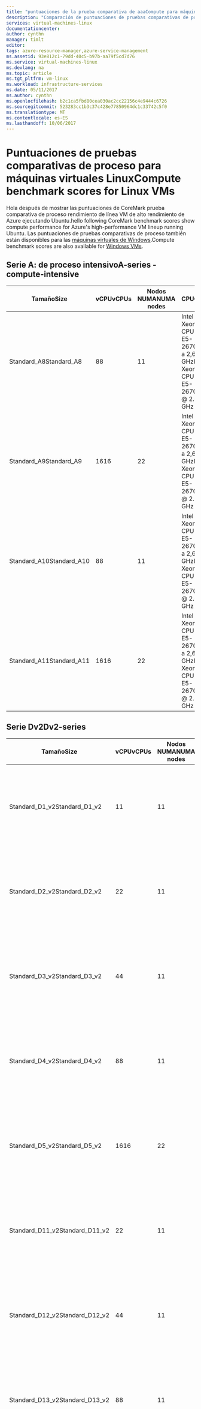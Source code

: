 ```yaml
---
title: "puntuaciones de la prueba comparativa de aaaCompute para máquinas virtuales de Linux | Documentos de Microsoft"
description: "Comparación de puntuaciones de pruebas comparativas de proceso de CoreMark para máquinas virtuales de Azure con Linux"
services: virtual-machines-linux
documentationcenter: 
author: cynthn
manager: timlt
editor: 
tags: azure-resource-manager,azure-service-management
ms.assetid: 93e812c1-79dd-40c5-b97b-aa79f5cd7d76
ms.service: virtual-machines-linux
ms.devlang: na
ms.topic: article
ms.tgt_pltfrm: vm-linux
ms.workload: infrastructure-services
ms.date: 05/11/2017
ms.author: cynthn
ms.openlocfilehash: b2c1ca5fbd80cea030ac2cc22156c4e9444c6726
ms.sourcegitcommit: 523283cc1b3c37c428e77850964dc1c33742c5f0
ms.translationtype: MT
ms.contentlocale: es-ES
ms.lasthandoff: 10/06/2017
---
```

# <a name="compute-benchmark-scores-for-linux-vms"></a><span data-ttu-id="85b7b-103">Puntuaciones de pruebas comparativas de proceso para máquinas virtuales Linux</span><span class="sxs-lookup"><span data-stu-id="85b7b-103">Compute benchmark scores for Linux VMs</span></span>
<span data-ttu-id="85b7b-104">Hola después de mostrar las puntuaciones de CoreMark prueba comparativa de proceso rendimiento de línea VM de alto rendimiento de Azure ejecutando Ubuntu.</span><span class="sxs-lookup"><span data-stu-id="85b7b-104">hello following CoreMark benchmark scores show compute performance for Azure's high-performance VM lineup running Ubuntu.</span></span> <span data-ttu-id="85b7b-105">Las puntuaciones de pruebas comparativas de proceso también están disponibles para las [máquinas virtuales de Windows](../windows/compute-benchmark-scores.md?toc=%2fazure%2fvirtual-machines%2fwindows%2ftoc.json).</span><span class="sxs-lookup"><span data-stu-id="85b7b-105">Compute benchmark scores are also available for [Windows VMs](../windows/compute-benchmark-scores.md?toc=%2fazure%2fvirtual-machines%2fwindows%2ftoc.json).</span></span>

## <a name="a-series---compute-intensive"></a><span data-ttu-id="85b7b-106">Serie A: de proceso intensivo</span><span class="sxs-lookup"><span data-stu-id="85b7b-106">A-series - compute-intensive</span></span>
| <span data-ttu-id="85b7b-107">Tamaño</span><span class="sxs-lookup"><span data-stu-id="85b7b-107">Size</span></span> | <span data-ttu-id="85b7b-108">vCPU</span><span class="sxs-lookup"><span data-stu-id="85b7b-108">vCPUs</span></span> | <span data-ttu-id="85b7b-109">Nodos NUMA</span><span class="sxs-lookup"><span data-stu-id="85b7b-109">NUMA nodes</span></span> | <span data-ttu-id="85b7b-110">CPU</span><span class="sxs-lookup"><span data-stu-id="85b7b-110">CPU</span></span> | <span data-ttu-id="85b7b-111">Ejecuciones</span><span class="sxs-lookup"><span data-stu-id="85b7b-111">Runs</span></span> | <span data-ttu-id="85b7b-112">Iteraciones/seg.</span><span class="sxs-lookup"><span data-stu-id="85b7b-112">Iterations/sec</span></span> | <span data-ttu-id="85b7b-113">StdDev</span><span class="sxs-lookup"><span data-stu-id="85b7b-113">StdDev</span></span> |
| --- | --- | --- | --- | --- | --- | --- |
| <span data-ttu-id="85b7b-114">Standard_A8</span><span class="sxs-lookup"><span data-stu-id="85b7b-114">Standard_A8</span></span> |<span data-ttu-id="85b7b-115">8</span><span class="sxs-lookup"><span data-stu-id="85b7b-115">8</span></span> |<span data-ttu-id="85b7b-116">1</span><span class="sxs-lookup"><span data-stu-id="85b7b-116">1</span></span> |<span data-ttu-id="85b7b-117">Intel Xeon CPU E5-2670 0 a 2,6 GHz</span><span class="sxs-lookup"><span data-stu-id="85b7b-117">Intel Xeon CPU E5-2670 0 @ 2.6 GHz</span></span> |<span data-ttu-id="85b7b-118">179</span><span class="sxs-lookup"><span data-stu-id="85b7b-118">179</span></span> |<span data-ttu-id="85b7b-119">110 294</span><span class="sxs-lookup"><span data-stu-id="85b7b-119">110,294</span></span> |<span data-ttu-id="85b7b-120">554</span><span class="sxs-lookup"><span data-stu-id="85b7b-120">554</span></span> |
| <span data-ttu-id="85b7b-121">Standard_A9</span><span class="sxs-lookup"><span data-stu-id="85b7b-121">Standard_A9</span></span> |<span data-ttu-id="85b7b-122">16</span><span class="sxs-lookup"><span data-stu-id="85b7b-122">16</span></span> |<span data-ttu-id="85b7b-123">2</span><span class="sxs-lookup"><span data-stu-id="85b7b-123">2</span></span> |<span data-ttu-id="85b7b-124">Intel Xeon CPU E5-2670 0 a 2,6 GHz</span><span class="sxs-lookup"><span data-stu-id="85b7b-124">Intel Xeon CPU E5-2670 0 @ 2.6 GHz</span></span> |<span data-ttu-id="85b7b-125">189</span><span class="sxs-lookup"><span data-stu-id="85b7b-125">189</span></span> |<span data-ttu-id="85b7b-126">210 816</span><span class="sxs-lookup"><span data-stu-id="85b7b-126">210,816</span></span> |<span data-ttu-id="85b7b-127">2126</span><span class="sxs-lookup"><span data-stu-id="85b7b-127">2,126</span></span> |
| <span data-ttu-id="85b7b-128">Standard_A10</span><span class="sxs-lookup"><span data-stu-id="85b7b-128">Standard_A10</span></span> |<span data-ttu-id="85b7b-129">8</span><span class="sxs-lookup"><span data-stu-id="85b7b-129">8</span></span> |<span data-ttu-id="85b7b-130">1</span><span class="sxs-lookup"><span data-stu-id="85b7b-130">1</span></span> |<span data-ttu-id="85b7b-131">Intel Xeon CPU E5-2670 0 a 2,6 GHz</span><span class="sxs-lookup"><span data-stu-id="85b7b-131">Intel Xeon CPU E5-2670 0 @ 2.6 GHz</span></span> |<span data-ttu-id="85b7b-132">188</span><span class="sxs-lookup"><span data-stu-id="85b7b-132">188</span></span> |<span data-ttu-id="85b7b-133">110 025</span><span class="sxs-lookup"><span data-stu-id="85b7b-133">110,025</span></span> |<span data-ttu-id="85b7b-134">1045</span><span class="sxs-lookup"><span data-stu-id="85b7b-134">1,045</span></span> |
| <span data-ttu-id="85b7b-135">Standard_A11</span><span class="sxs-lookup"><span data-stu-id="85b7b-135">Standard_A11</span></span> |<span data-ttu-id="85b7b-136">16</span><span class="sxs-lookup"><span data-stu-id="85b7b-136">16</span></span> |<span data-ttu-id="85b7b-137">2</span><span class="sxs-lookup"><span data-stu-id="85b7b-137">2</span></span> |<span data-ttu-id="85b7b-138">Intel Xeon CPU E5-2670 0 a 2,6 GHz</span><span class="sxs-lookup"><span data-stu-id="85b7b-138">Intel Xeon CPU E5-2670 0 @ 2.6 GHz</span></span> |<span data-ttu-id="85b7b-139">188</span><span class="sxs-lookup"><span data-stu-id="85b7b-139">188</span></span> |<span data-ttu-id="85b7b-140">210 727</span><span class="sxs-lookup"><span data-stu-id="85b7b-140">210,727</span></span> |<span data-ttu-id="85b7b-141">2073</span><span class="sxs-lookup"><span data-stu-id="85b7b-141">2,073</span></span> |

## <a name="dv2-series"></a><span data-ttu-id="85b7b-142">Serie Dv2</span><span class="sxs-lookup"><span data-stu-id="85b7b-142">Dv2-series</span></span>
| <span data-ttu-id="85b7b-143">Tamaño</span><span class="sxs-lookup"><span data-stu-id="85b7b-143">Size</span></span> | <span data-ttu-id="85b7b-144">vCPU</span><span class="sxs-lookup"><span data-stu-id="85b7b-144">vCPUs</span></span> | <span data-ttu-id="85b7b-145">Nodos NUMA</span><span class="sxs-lookup"><span data-stu-id="85b7b-145">NUMA nodes</span></span> | <span data-ttu-id="85b7b-146">CPU</span><span class="sxs-lookup"><span data-stu-id="85b7b-146">CPU</span></span> | <span data-ttu-id="85b7b-147">Ejecuciones</span><span class="sxs-lookup"><span data-stu-id="85b7b-147">Runs</span></span> | <span data-ttu-id="85b7b-148">Iteraciones/seg.</span><span class="sxs-lookup"><span data-stu-id="85b7b-148">Iterations/sec</span></span> | <span data-ttu-id="85b7b-149">StdDev</span><span class="sxs-lookup"><span data-stu-id="85b7b-149">StdDev</span></span> |
| --- | --- | --- | --- | --- | --- | --- |
| <span data-ttu-id="85b7b-150">Standard_D1_v2</span><span class="sxs-lookup"><span data-stu-id="85b7b-150">Standard_D1_v2</span></span> |<span data-ttu-id="85b7b-151">1</span><span class="sxs-lookup"><span data-stu-id="85b7b-151">1</span></span> |<span data-ttu-id="85b7b-152">1</span><span class="sxs-lookup"><span data-stu-id="85b7b-152">1</span></span> |<span data-ttu-id="85b7b-153">Intel Xeon E5-2673 v3 a 2,4 GHz</span><span class="sxs-lookup"><span data-stu-id="85b7b-153">Intel Xeon E5-2673 v3 @ 2.4 GHz</span></span> |<span data-ttu-id="85b7b-154">140</span><span class="sxs-lookup"><span data-stu-id="85b7b-154">140</span></span> |<span data-ttu-id="85b7b-155">14 852</span><span class="sxs-lookup"><span data-stu-id="85b7b-155">14,852</span></span> |<span data-ttu-id="85b7b-156">780</span><span class="sxs-lookup"><span data-stu-id="85b7b-156">780</span></span> |
| <span data-ttu-id="85b7b-157">Standard_D2_v2</span><span class="sxs-lookup"><span data-stu-id="85b7b-157">Standard_D2_v2</span></span> |<span data-ttu-id="85b7b-158">2</span><span class="sxs-lookup"><span data-stu-id="85b7b-158">2</span></span> |<span data-ttu-id="85b7b-159">1</span><span class="sxs-lookup"><span data-stu-id="85b7b-159">1</span></span> |<span data-ttu-id="85b7b-160">Intel Xeon E5-2673 v3 a 2,4 GHz</span><span class="sxs-lookup"><span data-stu-id="85b7b-160">Intel Xeon E5-2673 v3 @ 2.4 GHz</span></span> |<span data-ttu-id="85b7b-161">133</span><span class="sxs-lookup"><span data-stu-id="85b7b-161">133</span></span> |<span data-ttu-id="85b7b-162">29 467</span><span class="sxs-lookup"><span data-stu-id="85b7b-162">29,467</span></span> |<span data-ttu-id="85b7b-163">1863</span><span class="sxs-lookup"><span data-stu-id="85b7b-163">1,863</span></span> |
| <span data-ttu-id="85b7b-164">Standard_D3_v2</span><span class="sxs-lookup"><span data-stu-id="85b7b-164">Standard_D3_v2</span></span> |<span data-ttu-id="85b7b-165">4</span><span class="sxs-lookup"><span data-stu-id="85b7b-165">4</span></span> |<span data-ttu-id="85b7b-166">1</span><span class="sxs-lookup"><span data-stu-id="85b7b-166">1</span></span> |<span data-ttu-id="85b7b-167">Intel Xeon E5-2673 v3 a 2,4 GHz</span><span class="sxs-lookup"><span data-stu-id="85b7b-167">Intel Xeon E5-2673 v3 @ 2.4 GHz</span></span> |<span data-ttu-id="85b7b-168">139</span><span class="sxs-lookup"><span data-stu-id="85b7b-168">139</span></span> |<span data-ttu-id="85b7b-169">56 205</span><span class="sxs-lookup"><span data-stu-id="85b7b-169">56,205</span></span> |<span data-ttu-id="85b7b-170">1167</span><span class="sxs-lookup"><span data-stu-id="85b7b-170">1,167</span></span> |
| <span data-ttu-id="85b7b-171">Standard_D4_v2</span><span class="sxs-lookup"><span data-stu-id="85b7b-171">Standard_D4_v2</span></span> |<span data-ttu-id="85b7b-172">8</span><span class="sxs-lookup"><span data-stu-id="85b7b-172">8</span></span> |<span data-ttu-id="85b7b-173">1</span><span class="sxs-lookup"><span data-stu-id="85b7b-173">1</span></span> |<span data-ttu-id="85b7b-174">Intel Xeon E5-2673 v3 a 2,4 GHz</span><span class="sxs-lookup"><span data-stu-id="85b7b-174">Intel Xeon E5-2673 v3 @ 2.4 GHz</span></span> |<span data-ttu-id="85b7b-175">126</span><span class="sxs-lookup"><span data-stu-id="85b7b-175">126</span></span> |<span data-ttu-id="85b7b-176">108 543</span><span class="sxs-lookup"><span data-stu-id="85b7b-176">108,543</span></span> |<span data-ttu-id="85b7b-177">3446</span><span class="sxs-lookup"><span data-stu-id="85b7b-177">3,446</span></span> |
| <span data-ttu-id="85b7b-178">Standard_D5_v2</span><span class="sxs-lookup"><span data-stu-id="85b7b-178">Standard_D5_v2</span></span> |<span data-ttu-id="85b7b-179">16</span><span class="sxs-lookup"><span data-stu-id="85b7b-179">16</span></span> |<span data-ttu-id="85b7b-180">2</span><span class="sxs-lookup"><span data-stu-id="85b7b-180">2</span></span> |<span data-ttu-id="85b7b-181">Intel Xeon E5-2673 v3 a 2,4 GHz</span><span class="sxs-lookup"><span data-stu-id="85b7b-181">Intel Xeon E5-2673 v3 @ 2.4 GHz</span></span> |<span data-ttu-id="85b7b-182">126</span><span class="sxs-lookup"><span data-stu-id="85b7b-182">126</span></span> |<span data-ttu-id="85b7b-183">205 332</span><span class="sxs-lookup"><span data-stu-id="85b7b-183">205,332</span></span> |<span data-ttu-id="85b7b-184">9998</span><span class="sxs-lookup"><span data-stu-id="85b7b-184">9,998</span></span> |
| <span data-ttu-id="85b7b-185">Standard_D11_v2</span><span class="sxs-lookup"><span data-stu-id="85b7b-185">Standard_D11_v2</span></span> |<span data-ttu-id="85b7b-186">2</span><span class="sxs-lookup"><span data-stu-id="85b7b-186">2</span></span> |<span data-ttu-id="85b7b-187">1</span><span class="sxs-lookup"><span data-stu-id="85b7b-187">1</span></span> |<span data-ttu-id="85b7b-188">Intel Xeon E5-2673 v3 a 2,4 GHz</span><span class="sxs-lookup"><span data-stu-id="85b7b-188">Intel Xeon E5-2673 v3 @ 2.4 GHz</span></span> |<span data-ttu-id="85b7b-189">125</span><span class="sxs-lookup"><span data-stu-id="85b7b-189">125</span></span> |<span data-ttu-id="85b7b-190">28 598</span><span class="sxs-lookup"><span data-stu-id="85b7b-190">28,598</span></span> |<span data-ttu-id="85b7b-191">1510</span><span class="sxs-lookup"><span data-stu-id="85b7b-191">1,510</span></span> |
| <span data-ttu-id="85b7b-192">Standard_D12_v2</span><span class="sxs-lookup"><span data-stu-id="85b7b-192">Standard_D12_v2</span></span> |<span data-ttu-id="85b7b-193">4</span><span class="sxs-lookup"><span data-stu-id="85b7b-193">4</span></span> |<span data-ttu-id="85b7b-194">1</span><span class="sxs-lookup"><span data-stu-id="85b7b-194">1</span></span> |<span data-ttu-id="85b7b-195">Intel Xeon E5-2673 v3 a 2,4 GHz</span><span class="sxs-lookup"><span data-stu-id="85b7b-195">Intel Xeon E5-2673 v3 @ 2.4 GHz</span></span> |<span data-ttu-id="85b7b-196">131</span><span class="sxs-lookup"><span data-stu-id="85b7b-196">131</span></span> |<span data-ttu-id="85b7b-197">55 673</span><span class="sxs-lookup"><span data-stu-id="85b7b-197">55,673</span></span> |<span data-ttu-id="85b7b-198">1418</span><span class="sxs-lookup"><span data-stu-id="85b7b-198">1,418</span></span> |
| <span data-ttu-id="85b7b-199">Standard_D13_v2</span><span class="sxs-lookup"><span data-stu-id="85b7b-199">Standard_D13_v2</span></span> |<span data-ttu-id="85b7b-200">8</span><span class="sxs-lookup"><span data-stu-id="85b7b-200">8</span></span> |<span data-ttu-id="85b7b-201">1</span><span class="sxs-lookup"><span data-stu-id="85b7b-201">1</span></span> |<span data-ttu-id="85b7b-202">Intel Xeon E5-2673 v3 a 2,4 GHz</span><span class="sxs-lookup"><span data-stu-id="85b7b-202">Intel Xeon E5-2673 v3 @ 2.4 GHz</span></span> |<span data-ttu-id="85b7b-203">140</span><span class="sxs-lookup"><span data-stu-id="85b7b-203">140</span></span> |<span data-ttu-id="85b7b-204">107 986</span><span class="sxs-lookup"><span data-stu-id="85b7b-204">107,986</span></span> |<span data-ttu-id="85b7b-205">3089</span><span class="sxs-lookup"><span data-stu-id="85b7b-205">3,089</span></span> |
| <span data-ttu-id="85b7b-206">Standard_D14_v2</span><span class="sxs-lookup"><span data-stu-id="85b7b-206">Standard_D14_v2</span></span> |<span data-ttu-id="85b7b-207">16</span><span class="sxs-lookup"><span data-stu-id="85b7b-207">16</span></span> |<span data-ttu-id="85b7b-208">2</span><span class="sxs-lookup"><span data-stu-id="85b7b-208">2</span></span> |<span data-ttu-id="85b7b-209">Intel Xeon E5-2673 v3 a 2,4 GHz</span><span class="sxs-lookup"><span data-stu-id="85b7b-209">Intel Xeon E5-2673 v3 @ 2.4 GHz</span></span> |<span data-ttu-id="85b7b-210">140</span><span class="sxs-lookup"><span data-stu-id="85b7b-210">140</span></span> |<span data-ttu-id="85b7b-211">208 186</span><span class="sxs-lookup"><span data-stu-id="85b7b-211">208,186</span></span> |<span data-ttu-id="85b7b-212">8839</span><span class="sxs-lookup"><span data-stu-id="85b7b-212">8,839</span></span> |
| <span data-ttu-id="85b7b-213">Standard_D15_v2</span><span class="sxs-lookup"><span data-stu-id="85b7b-213">Standard_D15_v2</span></span> |<span data-ttu-id="85b7b-214">20 |</span><span class="sxs-lookup"><span data-stu-id="85b7b-214">20</span></span> |<span data-ttu-id="85b7b-215">2</span><span class="sxs-lookup"><span data-stu-id="85b7b-215">2</span></span> |<span data-ttu-id="85b7b-216">Intel Xeon E5-2673 v3 a 2,4 GHz</span><span class="sxs-lookup"><span data-stu-id="85b7b-216">Intel Xeon E5-2673 v3 @ 2.4 GHz</span></span> |<span data-ttu-id="85b7b-217">28</span><span class="sxs-lookup"><span data-stu-id="85b7b-217">28</span></span> |<span data-ttu-id="85b7b-218">268 560</span><span class="sxs-lookup"><span data-stu-id="85b7b-218">268,560</span></span> |<span data-ttu-id="85b7b-219">4667</span><span class="sxs-lookup"><span data-stu-id="85b7b-219">4,667</span></span> |

## <a name="f-series"></a><span data-ttu-id="85b7b-220">Serie F</span><span class="sxs-lookup"><span data-stu-id="85b7b-220">F-series</span></span>
| <span data-ttu-id="85b7b-221">Tamaño</span><span class="sxs-lookup"><span data-stu-id="85b7b-221">Size</span></span> | <span data-ttu-id="85b7b-222">vCPU</span><span class="sxs-lookup"><span data-stu-id="85b7b-222">vCPUs</span></span> | <span data-ttu-id="85b7b-223">Nodos NUMA</span><span class="sxs-lookup"><span data-stu-id="85b7b-223">NUMA nodes</span></span> | <span data-ttu-id="85b7b-224">CPU</span><span class="sxs-lookup"><span data-stu-id="85b7b-224">CPU</span></span> | <span data-ttu-id="85b7b-225">Ejecuciones</span><span class="sxs-lookup"><span data-stu-id="85b7b-225">Runs</span></span> | <span data-ttu-id="85b7b-226">Iteraciones/seg.</span><span class="sxs-lookup"><span data-stu-id="85b7b-226">Iterations/sec</span></span> | <span data-ttu-id="85b7b-227">StdDev</span><span class="sxs-lookup"><span data-stu-id="85b7b-227">StdDev</span></span> |
| --- | --- | --- | --- | --- | --- | --- |
| <span data-ttu-id="85b7b-228">Standard_F1</span><span class="sxs-lookup"><span data-stu-id="85b7b-228">Standard_F1</span></span> |<span data-ttu-id="85b7b-229">1</span><span class="sxs-lookup"><span data-stu-id="85b7b-229">1</span></span> |<span data-ttu-id="85b7b-230">1</span><span class="sxs-lookup"><span data-stu-id="85b7b-230">1</span></span> |<span data-ttu-id="85b7b-231">Intel Xeon E5-2673 v3 a 2,4 GHz</span><span class="sxs-lookup"><span data-stu-id="85b7b-231">Intel Xeon E5-2673 v3 @ 2.4 GHz</span></span> |<span data-ttu-id="85b7b-232">154</span><span class="sxs-lookup"><span data-stu-id="85b7b-232">154</span></span> |<span data-ttu-id="85b7b-233">15 602</span><span class="sxs-lookup"><span data-stu-id="85b7b-233">15,602</span></span> |<span data-ttu-id="85b7b-234">787</span><span class="sxs-lookup"><span data-stu-id="85b7b-234">787</span></span> |
| <span data-ttu-id="85b7b-235">Standard_F2</span><span class="sxs-lookup"><span data-stu-id="85b7b-235">Standard_F2</span></span> |<span data-ttu-id="85b7b-236">2</span><span class="sxs-lookup"><span data-stu-id="85b7b-236">2</span></span> |<span data-ttu-id="85b7b-237">1</span><span class="sxs-lookup"><span data-stu-id="85b7b-237">1</span></span> |<span data-ttu-id="85b7b-238">Intel Xeon E5-2673 v3 a 2,4 GHz</span><span class="sxs-lookup"><span data-stu-id="85b7b-238">Intel Xeon E5-2673 v3 @ 2.4 GHz</span></span> |<span data-ttu-id="85b7b-239">126</span><span class="sxs-lookup"><span data-stu-id="85b7b-239">126</span></span> |<span data-ttu-id="85b7b-240">29 519</span><span class="sxs-lookup"><span data-stu-id="85b7b-240">29,519</span></span> |<span data-ttu-id="85b7b-241">1233</span><span class="sxs-lookup"><span data-stu-id="85b7b-241">1,233</span></span> |
| <span data-ttu-id="85b7b-242">Standard_F4</span><span class="sxs-lookup"><span data-stu-id="85b7b-242">Standard_F4</span></span> |<span data-ttu-id="85b7b-243">4</span><span class="sxs-lookup"><span data-stu-id="85b7b-243">4</span></span> |<span data-ttu-id="85b7b-244">1</span><span class="sxs-lookup"><span data-stu-id="85b7b-244">1</span></span> |<span data-ttu-id="85b7b-245">Intel Xeon E5-2673 v3 a 2,4 GHz</span><span class="sxs-lookup"><span data-stu-id="85b7b-245">Intel Xeon E5-2673 v3 @ 2.4 GHz</span></span> |<span data-ttu-id="85b7b-246">147</span><span class="sxs-lookup"><span data-stu-id="85b7b-246">147</span></span> |<span data-ttu-id="85b7b-247">58 709</span><span class="sxs-lookup"><span data-stu-id="85b7b-247">58,709</span></span> |<span data-ttu-id="85b7b-248">1227</span><span class="sxs-lookup"><span data-stu-id="85b7b-248">1,227</span></span> |
| <span data-ttu-id="85b7b-249">Standard_F8</span><span class="sxs-lookup"><span data-stu-id="85b7b-249">Standard_F8</span></span> |<span data-ttu-id="85b7b-250">8</span><span class="sxs-lookup"><span data-stu-id="85b7b-250">8</span></span> |<span data-ttu-id="85b7b-251">1</span><span class="sxs-lookup"><span data-stu-id="85b7b-251">1</span></span> |<span data-ttu-id="85b7b-252">Intel Xeon E5-2673 v3 a 2,4 GHz</span><span class="sxs-lookup"><span data-stu-id="85b7b-252">Intel Xeon E5-2673 v3 @ 2.4 GHz</span></span> |<span data-ttu-id="85b7b-253">224</span><span class="sxs-lookup"><span data-stu-id="85b7b-253">224</span></span> |<span data-ttu-id="85b7b-254">112 772</span><span class="sxs-lookup"><span data-stu-id="85b7b-254">112,772</span></span> |<span data-ttu-id="85b7b-255">3006</span><span class="sxs-lookup"><span data-stu-id="85b7b-255">3,006</span></span> |
| <span data-ttu-id="85b7b-256">Standard_F16</span><span class="sxs-lookup"><span data-stu-id="85b7b-256">Standard_F16</span></span> |<span data-ttu-id="85b7b-257">16</span><span class="sxs-lookup"><span data-stu-id="85b7b-257">16</span></span> |<span data-ttu-id="85b7b-258">2</span><span class="sxs-lookup"><span data-stu-id="85b7b-258">2</span></span> |<span data-ttu-id="85b7b-259">Intel Xeon E5-2673 v3 a 2,4 GHz</span><span class="sxs-lookup"><span data-stu-id="85b7b-259">Intel Xeon E5-2673 v3 @ 2.4 GHz</span></span> |<span data-ttu-id="85b7b-260">42</span><span class="sxs-lookup"><span data-stu-id="85b7b-260">42</span></span> |<span data-ttu-id="85b7b-261">218 571</span><span class="sxs-lookup"><span data-stu-id="85b7b-261">218,571</span></span> |<span data-ttu-id="85b7b-262">5113</span><span class="sxs-lookup"><span data-stu-id="85b7b-262">5,113</span></span> |

## <a name="g-series"></a><span data-ttu-id="85b7b-263">Serie G</span><span class="sxs-lookup"><span data-stu-id="85b7b-263">G-series</span></span>
| <span data-ttu-id="85b7b-264">Tamaño</span><span class="sxs-lookup"><span data-stu-id="85b7b-264">Size</span></span> | <span data-ttu-id="85b7b-265">vCPU</span><span class="sxs-lookup"><span data-stu-id="85b7b-265">vCPUs</span></span> | <span data-ttu-id="85b7b-266">Nodos NUMA</span><span class="sxs-lookup"><span data-stu-id="85b7b-266">NUMA nodes</span></span> | <span data-ttu-id="85b7b-267">CPU</span><span class="sxs-lookup"><span data-stu-id="85b7b-267">CPU</span></span> | <span data-ttu-id="85b7b-268">Ejecuciones</span><span class="sxs-lookup"><span data-stu-id="85b7b-268">Runs</span></span> | <span data-ttu-id="85b7b-269">Iteraciones/seg.</span><span class="sxs-lookup"><span data-stu-id="85b7b-269">Iterations/sec</span></span> | <span data-ttu-id="85b7b-270">StdDev</span><span class="sxs-lookup"><span data-stu-id="85b7b-270">StdDev</span></span> |
| --- | --- | --- | --- | --- | --- | --- |
| <span data-ttu-id="85b7b-271">Standard_G1</span><span class="sxs-lookup"><span data-stu-id="85b7b-271">Standard_G1</span></span> |<span data-ttu-id="85b7b-272">2</span><span class="sxs-lookup"><span data-stu-id="85b7b-272">2</span></span> |<span data-ttu-id="85b7b-273">1</span><span class="sxs-lookup"><span data-stu-id="85b7b-273">1</span></span> |<span data-ttu-id="85b7b-274">Intel Xeon E5-2698B v3 a 2 GHz</span><span class="sxs-lookup"><span data-stu-id="85b7b-274">Intel Xeon E5-2698B v3 @ 2 GHz</span></span> |<span data-ttu-id="85b7b-275">83</span><span class="sxs-lookup"><span data-stu-id="85b7b-275">83</span></span> |<span data-ttu-id="85b7b-276">31 310</span><span class="sxs-lookup"><span data-stu-id="85b7b-276">31,310</span></span> |<span data-ttu-id="85b7b-277">2891</span><span class="sxs-lookup"><span data-stu-id="85b7b-277">2,891</span></span> |
| <span data-ttu-id="85b7b-278">Standard_G2</span><span class="sxs-lookup"><span data-stu-id="85b7b-278">Standard_G2</span></span> |<span data-ttu-id="85b7b-279">4</span><span class="sxs-lookup"><span data-stu-id="85b7b-279">4</span></span> |<span data-ttu-id="85b7b-280">1</span><span class="sxs-lookup"><span data-stu-id="85b7b-280">1</span></span> |<span data-ttu-id="85b7b-281">Intel Xeon E5-2698B v3 a 2 GHz</span><span class="sxs-lookup"><span data-stu-id="85b7b-281">Intel Xeon E5-2698B v3 @ 2 GHz</span></span> |<span data-ttu-id="85b7b-282">84</span><span class="sxs-lookup"><span data-stu-id="85b7b-282">84</span></span> |<span data-ttu-id="85b7b-283">60 112</span><span class="sxs-lookup"><span data-stu-id="85b7b-283">60,112</span></span> |<span data-ttu-id="85b7b-284">3537</span><span class="sxs-lookup"><span data-stu-id="85b7b-284">3,537</span></span> |
| <span data-ttu-id="85b7b-285">Standard_G3</span><span class="sxs-lookup"><span data-stu-id="85b7b-285">Standard_G3</span></span> |<span data-ttu-id="85b7b-286">8</span><span class="sxs-lookup"><span data-stu-id="85b7b-286">8</span></span> |<span data-ttu-id="85b7b-287">1</span><span class="sxs-lookup"><span data-stu-id="85b7b-287">1</span></span> |<span data-ttu-id="85b7b-288">Intel Xeon E5-2698B v3 a 2 GHz</span><span class="sxs-lookup"><span data-stu-id="85b7b-288">Intel Xeon E5-2698B v3 @ 2 GHz</span></span> |<span data-ttu-id="85b7b-289">84</span><span class="sxs-lookup"><span data-stu-id="85b7b-289">84</span></span> |<span data-ttu-id="85b7b-290">107 522</span><span class="sxs-lookup"><span data-stu-id="85b7b-290">107,522</span></span> |<span data-ttu-id="85b7b-291">4537</span><span class="sxs-lookup"><span data-stu-id="85b7b-291">4,537</span></span> |
| <span data-ttu-id="85b7b-292">Standard_G4</span><span class="sxs-lookup"><span data-stu-id="85b7b-292">Standard_G4</span></span> |<span data-ttu-id="85b7b-293">16</span><span class="sxs-lookup"><span data-stu-id="85b7b-293">16</span></span> |<span data-ttu-id="85b7b-294">1</span><span class="sxs-lookup"><span data-stu-id="85b7b-294">1</span></span> |<span data-ttu-id="85b7b-295">Intel Xeon E5-2698B v3 a 2 GHz</span><span class="sxs-lookup"><span data-stu-id="85b7b-295">Intel Xeon E5-2698B v3 @ 2 GHz</span></span> |<span data-ttu-id="85b7b-296">83</span><span class="sxs-lookup"><span data-stu-id="85b7b-296">83</span></span> |<span data-ttu-id="85b7b-297">195 116</span><span class="sxs-lookup"><span data-stu-id="85b7b-297">195,116</span></span> |<span data-ttu-id="85b7b-298">5024</span><span class="sxs-lookup"><span data-stu-id="85b7b-298">5,024</span></span> |
| <span data-ttu-id="85b7b-299">Standard_G5</span><span class="sxs-lookup"><span data-stu-id="85b7b-299">Standard_G5</span></span> |<span data-ttu-id="85b7b-300">32</span><span class="sxs-lookup"><span data-stu-id="85b7b-300">32</span></span> |<span data-ttu-id="85b7b-301">2</span><span class="sxs-lookup"><span data-stu-id="85b7b-301">2</span></span> |<span data-ttu-id="85b7b-302">Intel Xeon E5-2698B v3 a 2 GHz</span><span class="sxs-lookup"><span data-stu-id="85b7b-302">Intel Xeon E5-2698B v3 @ 2 GHz</span></span> |<span data-ttu-id="85b7b-303">84</span><span class="sxs-lookup"><span data-stu-id="85b7b-303">84</span></span> |<span data-ttu-id="85b7b-304">360 329</span><span class="sxs-lookup"><span data-stu-id="85b7b-304">360,329</span></span> |<span data-ttu-id="85b7b-305">14 212</span><span class="sxs-lookup"><span data-stu-id="85b7b-305">14,212</span></span> |

## <a name="gs-series"></a><span data-ttu-id="85b7b-306">Serie GS</span><span class="sxs-lookup"><span data-stu-id="85b7b-306">GS-series</span></span>
| <span data-ttu-id="85b7b-307">Tamaño</span><span class="sxs-lookup"><span data-stu-id="85b7b-307">Size</span></span> | <span data-ttu-id="85b7b-308">vCPU</span><span class="sxs-lookup"><span data-stu-id="85b7b-308">vCPUs</span></span> | <span data-ttu-id="85b7b-309">Nodos NUMA</span><span class="sxs-lookup"><span data-stu-id="85b7b-309">NUMA nodes</span></span> | <span data-ttu-id="85b7b-310">CPU</span><span class="sxs-lookup"><span data-stu-id="85b7b-310">CPU</span></span> | <span data-ttu-id="85b7b-311">Ejecuciones</span><span class="sxs-lookup"><span data-stu-id="85b7b-311">Runs</span></span> | <span data-ttu-id="85b7b-312">Iteraciones/seg.</span><span class="sxs-lookup"><span data-stu-id="85b7b-312">Iterations/sec</span></span> | <span data-ttu-id="85b7b-313">StdDev</span><span class="sxs-lookup"><span data-stu-id="85b7b-313">StdDev</span></span> |
| --- | --- | --- | --- | --- | --- | --- |
| <span data-ttu-id="85b7b-314">Standard_GS1</span><span class="sxs-lookup"><span data-stu-id="85b7b-314">Standard_GS1</span></span> |<span data-ttu-id="85b7b-315">2</span><span class="sxs-lookup"><span data-stu-id="85b7b-315">2</span></span> |<span data-ttu-id="85b7b-316">1</span><span class="sxs-lookup"><span data-stu-id="85b7b-316">1</span></span> |<span data-ttu-id="85b7b-317">Intel Xeon E5-2698B v3 a 2 GHz</span><span class="sxs-lookup"><span data-stu-id="85b7b-317">Intel Xeon E5-2698B v3 @ 2 GHz</span></span> |<span data-ttu-id="85b7b-318">84</span><span class="sxs-lookup"><span data-stu-id="85b7b-318">84</span></span> |<span data-ttu-id="85b7b-319">28 613</span><span class="sxs-lookup"><span data-stu-id="85b7b-319">28,613</span></span> |<span data-ttu-id="85b7b-320">1884</span><span class="sxs-lookup"><span data-stu-id="85b7b-320">1,884</span></span> |
| <span data-ttu-id="85b7b-321">Standard_GS2</span><span class="sxs-lookup"><span data-stu-id="85b7b-321">Standard_GS2</span></span> |<span data-ttu-id="85b7b-322">4</span><span class="sxs-lookup"><span data-stu-id="85b7b-322">4</span></span> |<span data-ttu-id="85b7b-323">1</span><span class="sxs-lookup"><span data-stu-id="85b7b-323">1</span></span> |<span data-ttu-id="85b7b-324">Intel Xeon E5-2698B v3 a 2 GHz</span><span class="sxs-lookup"><span data-stu-id="85b7b-324">Intel Xeon E5-2698B v3 @ 2 GHz</span></span> |<span data-ttu-id="85b7b-325">83</span><span class="sxs-lookup"><span data-stu-id="85b7b-325">83</span></span> |<span data-ttu-id="85b7b-326">54 348</span><span class="sxs-lookup"><span data-stu-id="85b7b-326">54,348</span></span> |<span data-ttu-id="85b7b-327">3474</span><span class="sxs-lookup"><span data-stu-id="85b7b-327">3,474</span></span> |
| <span data-ttu-id="85b7b-328">Standard_GS3</span><span class="sxs-lookup"><span data-stu-id="85b7b-328">Standard_GS3</span></span> |<span data-ttu-id="85b7b-329">8</span><span class="sxs-lookup"><span data-stu-id="85b7b-329">8</span></span> |<span data-ttu-id="85b7b-330">1</span><span class="sxs-lookup"><span data-stu-id="85b7b-330">1</span></span> |<span data-ttu-id="85b7b-331">Intel Xeon E5-2698B v3 a 2 GHz</span><span class="sxs-lookup"><span data-stu-id="85b7b-331">Intel Xeon E5-2698B v3 @ 2 GHz</span></span> |<span data-ttu-id="85b7b-332">83</span><span class="sxs-lookup"><span data-stu-id="85b7b-332">83</span></span> |<span data-ttu-id="85b7b-333">104 564</span><span class="sxs-lookup"><span data-stu-id="85b7b-333">104,564</span></span> |<span data-ttu-id="85b7b-334">1834</span><span class="sxs-lookup"><span data-stu-id="85b7b-334">1,834</span></span> |
| <span data-ttu-id="85b7b-335">Standard_GS4</span><span class="sxs-lookup"><span data-stu-id="85b7b-335">Standard_GS4</span></span> |<span data-ttu-id="85b7b-336">16</span><span class="sxs-lookup"><span data-stu-id="85b7b-336">16</span></span> |<span data-ttu-id="85b7b-337">1</span><span class="sxs-lookup"><span data-stu-id="85b7b-337">1</span></span> |<span data-ttu-id="85b7b-338">Intel Xeon E5-2698B v3 a 2 GHz</span><span class="sxs-lookup"><span data-stu-id="85b7b-338">Intel Xeon E5-2698B v3 @ 2 GHz</span></span> |<span data-ttu-id="85b7b-339">84</span><span class="sxs-lookup"><span data-stu-id="85b7b-339">84</span></span> |<span data-ttu-id="85b7b-340">194 111</span><span class="sxs-lookup"><span data-stu-id="85b7b-340">194,111</span></span> |<span data-ttu-id="85b7b-341">4735</span><span class="sxs-lookup"><span data-stu-id="85b7b-341">4,735</span></span> |
| <span data-ttu-id="85b7b-342">Standard_GS5</span><span class="sxs-lookup"><span data-stu-id="85b7b-342">Standard_GS5</span></span> |<span data-ttu-id="85b7b-343">32</span><span class="sxs-lookup"><span data-stu-id="85b7b-343">32</span></span> |<span data-ttu-id="85b7b-344">2</span><span class="sxs-lookup"><span data-stu-id="85b7b-344">2</span></span> |<span data-ttu-id="85b7b-345">Intel Xeon E5-2698B v3 a 2 GHz</span><span class="sxs-lookup"><span data-stu-id="85b7b-345">Intel Xeon E5-2698B v3 @ 2 GHz</span></span> |<span data-ttu-id="85b7b-346">84</span><span class="sxs-lookup"><span data-stu-id="85b7b-346">84</span></span> |<span data-ttu-id="85b7b-347">357 396</span><span class="sxs-lookup"><span data-stu-id="85b7b-347">357,396</span></span> |<span data-ttu-id="85b7b-348">16 228</span><span class="sxs-lookup"><span data-stu-id="85b7b-348">16,228</span></span> |

## <a name="h-series"></a><span data-ttu-id="85b7b-349">Serie H</span><span class="sxs-lookup"><span data-stu-id="85b7b-349">H-series</span></span>
| <span data-ttu-id="85b7b-350">Tamaño</span><span class="sxs-lookup"><span data-stu-id="85b7b-350">Size</span></span> | <span data-ttu-id="85b7b-351">vCPU</span><span class="sxs-lookup"><span data-stu-id="85b7b-351">vCPUs</span></span> | <span data-ttu-id="85b7b-352">Nodos NUMA</span><span class="sxs-lookup"><span data-stu-id="85b7b-352">NUMA nodes</span></span> | <span data-ttu-id="85b7b-353">CPU</span><span class="sxs-lookup"><span data-stu-id="85b7b-353">CPU</span></span> | <span data-ttu-id="85b7b-354">Ejecuciones</span><span class="sxs-lookup"><span data-stu-id="85b7b-354">Runs</span></span> | <span data-ttu-id="85b7b-355">Iteraciones/seg.</span><span class="sxs-lookup"><span data-stu-id="85b7b-355">Iterations/sec</span></span> | <span data-ttu-id="85b7b-356">StdDev</span><span class="sxs-lookup"><span data-stu-id="85b7b-356">StdDev</span></span> |
| --- | --- | --- | --- | --- | --- | --- |
| <span data-ttu-id="85b7b-357">Standard_H8</span><span class="sxs-lookup"><span data-stu-id="85b7b-357">Standard_H8</span></span> |<span data-ttu-id="85b7b-358">8</span><span class="sxs-lookup"><span data-stu-id="85b7b-358">8</span></span> |<span data-ttu-id="85b7b-359">1</span><span class="sxs-lookup"><span data-stu-id="85b7b-359">1</span></span> |<span data-ttu-id="85b7b-360">Intel Xeon E5-2667 v3 a 3,2 GHz</span><span class="sxs-lookup"><span data-stu-id="85b7b-360">Intel Xeon E5-2667 v3 @ 3.2 GHz</span></span> |<span data-ttu-id="85b7b-361">28</span><span class="sxs-lookup"><span data-stu-id="85b7b-361">28</span></span> |<span data-ttu-id="85b7b-362">140 782</span><span class="sxs-lookup"><span data-stu-id="85b7b-362">140,782</span></span> |<span data-ttu-id="85b7b-363">2512</span><span class="sxs-lookup"><span data-stu-id="85b7b-363">2,512</span></span> |
| <span data-ttu-id="85b7b-364">Standard_H16</span><span class="sxs-lookup"><span data-stu-id="85b7b-364">Standard_H16</span></span> |<span data-ttu-id="85b7b-365">16</span><span class="sxs-lookup"><span data-stu-id="85b7b-365">16</span></span> |<span data-ttu-id="85b7b-366">2</span><span class="sxs-lookup"><span data-stu-id="85b7b-366">2</span></span> |<span data-ttu-id="85b7b-367">Intel Xeon E5-2667 v3 a 3,2 GHz</span><span class="sxs-lookup"><span data-stu-id="85b7b-367">Intel Xeon E5-2667 v3 @ 3.2 GHz</span></span> |<span data-ttu-id="85b7b-368">35</span><span class="sxs-lookup"><span data-stu-id="85b7b-368">35</span></span> |<span data-ttu-id="85b7b-369">275 289</span><span class="sxs-lookup"><span data-stu-id="85b7b-369">275,289</span></span> |<span data-ttu-id="85b7b-370">7110</span><span class="sxs-lookup"><span data-stu-id="85b7b-370">7,110</span></span> |
| <span data-ttu-id="85b7b-371">Standard_H18m</span><span class="sxs-lookup"><span data-stu-id="85b7b-371">Standard_H18m</span></span> |<span data-ttu-id="85b7b-372">8</span><span class="sxs-lookup"><span data-stu-id="85b7b-372">8</span></span> |<span data-ttu-id="85b7b-373">1</span><span class="sxs-lookup"><span data-stu-id="85b7b-373">1</span></span> |<span data-ttu-id="85b7b-374">Intel Xeon E5-2667 v3 a 3,2 GHz</span><span class="sxs-lookup"><span data-stu-id="85b7b-374">Intel Xeon E5-2667 v3 @ 3.2 GHz</span></span> |<span data-ttu-id="85b7b-375">28</span><span class="sxs-lookup"><span data-stu-id="85b7b-375">28</span></span> |<span data-ttu-id="85b7b-376">139 071</span><span class="sxs-lookup"><span data-stu-id="85b7b-376">139,071</span></span> |<span data-ttu-id="85b7b-377">3988</span><span class="sxs-lookup"><span data-stu-id="85b7b-377">3,988</span></span> |
| <span data-ttu-id="85b7b-378">Standard_H16m</span><span class="sxs-lookup"><span data-stu-id="85b7b-378">Standard_H16m</span></span> |<span data-ttu-id="85b7b-379">16</span><span class="sxs-lookup"><span data-stu-id="85b7b-379">16</span></span> |<span data-ttu-id="85b7b-380">2</span><span class="sxs-lookup"><span data-stu-id="85b7b-380">2</span></span> |<span data-ttu-id="85b7b-381">Intel Xeon E5-2667 v3 a 3,2 GHz</span><span class="sxs-lookup"><span data-stu-id="85b7b-381">Intel Xeon E5-2667 v3 @ 3.2 GHz</span></span> |<span data-ttu-id="85b7b-382">28</span><span class="sxs-lookup"><span data-stu-id="85b7b-382">28</span></span> |<span data-ttu-id="85b7b-383">275 988</span><span class="sxs-lookup"><span data-stu-id="85b7b-383">275,988</span></span> |<span data-ttu-id="85b7b-384">6963</span><span class="sxs-lookup"><span data-stu-id="85b7b-384">6,963</span></span> |
| <span data-ttu-id="85b7b-385">Standard_H16r</span><span class="sxs-lookup"><span data-stu-id="85b7b-385">Standard_H16r</span></span> |<span data-ttu-id="85b7b-386">16</span><span class="sxs-lookup"><span data-stu-id="85b7b-386">16</span></span> |<span data-ttu-id="85b7b-387">2</span><span class="sxs-lookup"><span data-stu-id="85b7b-387">2</span></span> |<span data-ttu-id="85b7b-388">Intel Xeon E5-2667 v3 a 3,2 GHz</span><span class="sxs-lookup"><span data-stu-id="85b7b-388">Intel Xeon E5-2667 v3 @ 3.2 GHz</span></span> |<span data-ttu-id="85b7b-389">28</span><span class="sxs-lookup"><span data-stu-id="85b7b-389">28</span></span> |<span data-ttu-id="85b7b-390">273 982</span><span class="sxs-lookup"><span data-stu-id="85b7b-390">273,982</span></span> |<span data-ttu-id="85b7b-391">6069</span><span class="sxs-lookup"><span data-stu-id="85b7b-391">6,069</span></span> |
| <span data-ttu-id="85b7b-392">Standard_H16mr</span><span class="sxs-lookup"><span data-stu-id="85b7b-392">Standard_H16mr</span></span> |<span data-ttu-id="85b7b-393">16</span><span class="sxs-lookup"><span data-stu-id="85b7b-393">16</span></span> |<span data-ttu-id="85b7b-394">2</span><span class="sxs-lookup"><span data-stu-id="85b7b-394">2</span></span> |<span data-ttu-id="85b7b-395">Intel Xeon E5-2667 v3 a 3,2 GHz</span><span class="sxs-lookup"><span data-stu-id="85b7b-395">Intel Xeon E5-2667 v3 @ 3.2 GHz</span></span> |<span data-ttu-id="85b7b-396">28</span><span class="sxs-lookup"><span data-stu-id="85b7b-396">28</span></span> |<span data-ttu-id="85b7b-397">274 523</span><span class="sxs-lookup"><span data-stu-id="85b7b-397">274,523</span></span> |<span data-ttu-id="85b7b-398">5698</span><span class="sxs-lookup"><span data-stu-id="85b7b-398">5,698</span></span> |

## <a name="about-coremark"></a><span data-ttu-id="85b7b-399">Acerca de CoreMark</span><span class="sxs-lookup"><span data-stu-id="85b7b-399">About CoreMark</span></span>
<span data-ttu-id="85b7b-400">Los números de Linux se procesaron ejecutando [CoreMark](http://www.eembc.org/coremark/faq.php) en Ubuntu.</span><span class="sxs-lookup"><span data-stu-id="85b7b-400">Linux numbers were computed by running [CoreMark](http://www.eembc.org/coremark/faq.php) on Ubuntu.</span></span> <span data-ttu-id="85b7b-401">CoreMark se configuró con hello número de subprocesos conjunto toohello de CPU virtuales y simultaneidad establece tooPThreads.</span><span class="sxs-lookup"><span data-stu-id="85b7b-401">CoreMark was configured with hello number of threads set toohello number of virtual CPUs, and concurrency set tooPThreads.</span></span> <span data-ttu-id="85b7b-402">número de destino de Hola de iteraciones se ajusta basándose en el rendimiento esperado tooprovide un tiempo de ejecución de al menos 20 segundos (suele ser mucho mayor).</span><span class="sxs-lookup"><span data-stu-id="85b7b-402">hello target number of iterations was adjusted based on expected performance tooprovide a runtime of at least 20 seconds (typically much longer).</span></span> <span data-ttu-id="85b7b-403">puntuación final Hola representa número de Hola de iteraciones completado dividido por el número de segundos que llevó toorun Hola Hola.</span><span class="sxs-lookup"><span data-stu-id="85b7b-403">hello final score represents hello number of iterations completed divided by hello number of seconds it took toorun hello test.</span></span> <span data-ttu-id="85b7b-404">Cada prueba se ejecutó al menos siete veces en cada máquina virtual.</span><span class="sxs-lookup"><span data-stu-id="85b7b-404">Each test was run at least seven times on each VM.</span></span> <span data-ttu-id="85b7b-405">Pruebas (excepto para series_ H se ejecutaron en octubre de 2015 en varias máquinas virtuales en cada Hola región pública de Azure VM se admite en fecha hello de la ejecución.</span><span class="sxs-lookup"><span data-stu-id="85b7b-405">Tests (except for H-series_ were run in October 2015 on multiple VMs in every Azure public region hello VM was supported in on hello date run.</span></span>

## <a name="next-steps"></a><span data-ttu-id="85b7b-406">Pasos siguientes</span><span class="sxs-lookup"><span data-stu-id="85b7b-406">Next steps</span></span>
* <span data-ttu-id="85b7b-407">Para más información sobre las capacidades de almacenamiento, los detalles del disco y consideraciones adicionales para seleccionar tamaños de máquinas virtuales, consulte [Tamaños de máquinas virtuales](sizes.md?toc=%2fazure%2fvirtual-machines%2flinux%2ftoc.json).</span><span class="sxs-lookup"><span data-stu-id="85b7b-407">For storage capacities, disk details, and additional considerations for choosing among VM sizes, see [Sizes for virtual machines](sizes.md?toc=%2fazure%2fvirtual-machines%2flinux%2ftoc.json).</span></span>
* <span data-ttu-id="85b7b-408">secuencias de comandos de toorun hello CoreMark en máquinas virtuales de Linux, descargar hello [CoreMark módulo de script](http://download.microsoft.com/download/3/0/5/305A3707-4D3A-4599-9670-AAEB423B4663/AzureCoreMarkScriptPack.zip).</span><span class="sxs-lookup"><span data-stu-id="85b7b-408">toorun hello CoreMark scripts on Linux VMs, download hello [CoreMark script pack](http://download.microsoft.com/download/3/0/5/305A3707-4D3A-4599-9670-AAEB423B4663/AzureCoreMarkScriptPack.zip).</span></span>

